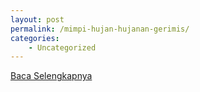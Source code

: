```yaml
---
layout: post
permalink: /mimpi-hujan-hujanan-gerimis/
categories:
    - Uncategorized
---
```


[Baca Selengkapnya](/01)